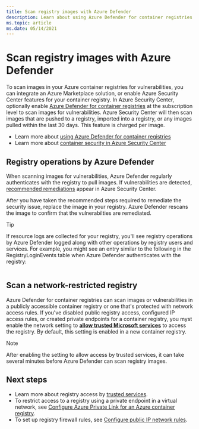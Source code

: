 ```yaml
---
title: Scan registry images with Azure Defender
description: Learn about using Azure Defender for container registries to scan images in your Azure container registries
ms.topic: article
ms.date: 05/14/2021
---
```


# Scan registry images with Azure Defender

To scan images in your Azure container registries for vulnerabilities, you can integrate an Azure Marketplace solution, or enable Azure Security Center features for your container registry. In Azure Security Center, optionally enable [Azure Defender for container registries](../security-center/defender-for-container-registries-introduction.md) at the subscription level to scan images for vulnerabilities. Azure Security Center will then scan images that are pushed to a registry, imported into a registry, or any images pulled within the last 30 days. This feature is charged per image.

* Learn more about [using Azure Defender for container registries](../security-center/defender-for-container-registries-usage.md)
* Learn more about [container security in Azure Security Center](../security-center/container-security.md)

## Registry operations by Azure Defender

When scanning images for vulnerabilities, Azure Defender regularly authenticates with the registry to pull images. If vulnerabilities are detected, [recommended remediations](../security-center/defender-for-container-registries-usage.md#view-and-remediate-findings) appear in Azure Security Center.

 After you have taken the recommended steps required to remediate the security issue, replace the image in your registry. Azure Defender rescans the image to confirm that the vulnerabilties are remediated.

> [!TIP]
> If resource logs are collected for your registry, you'll see registry operations by Azure Defender logged along with other operations by registry users and services. For example, you might see an entry similar to the following in the RegistryLoginEvents table when Azure Defender authenticates with the registry:

```

```



## Scan a network-restricted registry


Azure Defender for container registries can scan images or vulnerabilities in a publicly accessible container registry or one that's protected with network access rules. If you've disabled public registry access, configured IP access rules, or created private endpoints for a container registry, you myst enable the network setting to [**allow trusted Microsoft services**](allow-access-trusted-services.md) to access the registry. By default, this setting is enabled in a new container registry.

> [!NOTE]
> After enabling the setting to allow access by trusted services, it can take several minutes before Azure Defender can scan registry images.




## Next steps

* Learn more about registry access by [trusted services](allow-access-trusted-services.md).
* To restrict access to a registry using a private endpoint in a virtual network, see [Configure Azure Private Link for an Azure container registry](container-registry-private-link.md).
* To set up registry firewall rules, see [Configure public IP network rules](container-registry-access-selected-networks.md).
